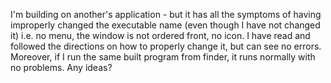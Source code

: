 I'm building on another's application - but it has all the symptoms of having improperly changed the executable name (even though I have not changed it) i.e. no menu, the window is not ordered front, no icon. I have read and followed the directions on how to properly change it, but can see no errors. Moreover, if I run the same built program from finder, it runs normally with no problems. Any ideas?
